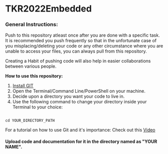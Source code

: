 # TKR2022Embedded

### General Instructions:
Push to this repository atleast once after you are done with a specific task. It is recommended you push frequently so that in the unfortunate case of you misplacing/deleting your code or any other circumstance where you are unable to access your files, you can always pull from this repository. 

Creating a Habit of pushing code will also help in easier collaborations between various people.

**How to use this repository:**
1) [Install GIT](https://git-scm.com/downloads "Download GIT for Windows, Mac or Linux")
2) Open the Terminal/Command Line/PowerShell on your machine.
3) Decide upon a directory you want your code to live in.
4) Use the following command to change your directory inside your Terminal to your choice:
```

cd YOUR_DIRECTORY_PATH

```
For a tutorial on how to use Git and it's importance: Check out this [Video](https://youtu.be/DVRQoVRzMIY "Importance of using GIT")

#### Upload code and documentation for it in the directory named as "YOUR NAME". 
